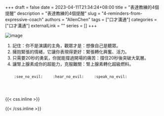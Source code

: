 +++ 
draft = false
date = 2023-04-11T21:34:24+08:00
title = "表達教練的4個提醒"
description = "表達教練的4個提醒"
slug = "4-reminders-from-expressive-coach"
authors = "AllenChen"
tags = ["口才溝通"]
categories = ["口才溝通"]
externalLink = ""
series = []
+++

![image](/images/post/A-rabbit-talking-with-expressive-coach-at-school-with-big-blue-eyes-with-comic-style.jpeg)

1. 記住：你不是演講的主角，觀眾才是：想像自己是聽眾。
2. 擁抱緊張的情緒，它讓你表現得更好：緊張轉化興奮、活力。
3. 只需要20秒的勇氣，你就能撐過開場的痛苦：撐住20秒後突破大氣層。
4. 讓腎上腺素成你的超能力，克服難關：腎上腺素轉化超級燃料。


<p><span class="nowrap"><span class="emojify">🙈</span> <code>:see_no_evil:</code></span>  <span class="nowrap"><span class="emojify">🙉</span> <code>:hear_no_evil:</code></span>  <span class="nowrap"><span class="emojify">🙊</span> <code>:speak_no_evil:</code></span></p>
<br>
    

{{< css.inline >}}
<style>
.emojify {
	font-family: Apple Color Emoji, Segoe UI Emoji, NotoColorEmoji, Segoe UI Symbol, Android Emoji, EmojiSymbols;
	font-size: 2rem;
	vertical-align: middle;
}
@media screen and (max-width:650px) {
  .nowrap {
    display: block;
    margin: 25px 0;
  }
}
</style>
{{< /css.inline >}}
